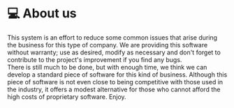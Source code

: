 # 💻 About us
This system is an effort to reduce some common issues that arise during the business for this type of company. We are providing this software without warranty; use as desired, modify as necessary and don't forget to contribute to the project's improvement if you find any bugs. <br>
There is still much to be done, but with enough time, we think we can develop a standard piece of software for this kind of business. Although this piece of software is not even close to being competitive with those used in the industry, it offers a modest alternative for those who cannot afford the high costs of proprietary software. Enjoy.
